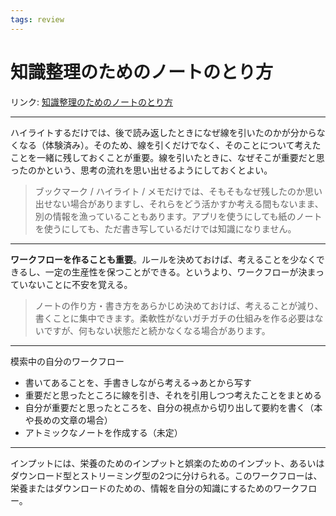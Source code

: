 ```yaml
---
tags: review
---
```


# 知識整理のためのノートのとり方

リンク: [知識整理のためのノートのとり方](https://www.instapaper.com/read/1481085706)

---

ハイライトするだけでは、後で読み返したときになぜ線を引いたのかが分からなくなる（体験済み）。そのため、線を引くだけでなく、そのことについて考えたことを一緒に残しておくことが重要。線を引いたときに、なぜそこが重要だと思ったのかという、思考の流れを思い出せるようにしておくとよい。

> ブックマーク / ハイライト / メモだけでは、そもそもなぜ残したのか思い出せない場合がありますし、それらをどう活かすか考える間もないまま、別の情報を漁っていることもあります。アプリを使うにしても紙のノートを使うにしても、ただ書き写しているだけでは知識になりません。

---

**ワークフローを作ることも重要**。ルールを決めておけば、考えることを少なくできるし、一定の生産性を保つことができる。というより、ワークフローが決まっていないことに不安を覚える。

> ノートの作り方・書き方をあらかじめ決めておけば、考えることが減り、書くことに集中できます。柔軟性がないガチガチの仕組みを作る必要はないですが、何もない状態だと続かなくなる場合があります。

---

模索中の自分のワークフロー

- 書いてあることを、手書きしながら考える→あとから写す
- 重要だと思ったところに線を引き、それを引用しつつ考えたことをまとめる
- 自分が重要だと思ったところを、自分の視点から切り出して要約を書く（本や長めの文章の場合）
- アトミックなノートを作成する（未定）

---

インプットには、栄養のためのインプットと娯楽のためのインプット、あるいはダウンロード型とストリーミング型の2つに分けられる。このワークフローは、栄養またはダウンロードのための、情報を自分の知識にするためのワークフロー。
